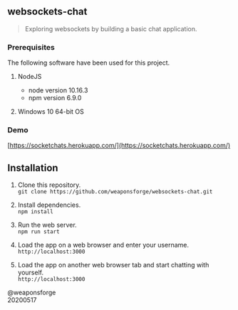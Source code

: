 ## websockets-chat

> Exploring websockets by building a basic chat application.


### Prerequisites

The following software have been used for this project.

1. NodeJS
	- node version 10.16.3
	- npm version 6.9.0

2. Windows 10 64-bit OS


### Demo

[https://socketchats.herokuapp.com/](https://socketchats.herokuapp.com/)


## Installation

1. Clone this repository.  
`git clone https://github.com/weaponsforge/websockets-chat.git`

2. Install dependencies.  
`npm install`

3. Run the web server.  
`npm run start`

4. Load the app on a web browser and enter your username.  
`http://localhost:3000`

5. Load the app on another web browser tab and start chatting with yourself.  
`http://localhost:3000`

@weaponsforge  
20200517